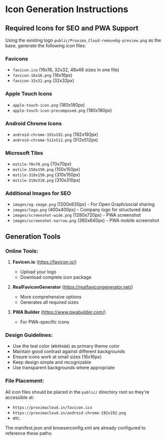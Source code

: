 # Icon Generation Instructions

## Required Icons for SEO and PWA Support

Using the existing logo `public/Proxima_Cloud-removebg-preview.png` as the base, generate the following icon files:

### Favicons
- `favicon.ico` (16x16, 32x32, 48x48 sizes in one file)
- `favicon-16x16.png` (16x16px)
- `favicon-32x32.png` (32x32px)

### Apple Touch Icons  
- `apple-touch-icon.png` (180x180px)
- `apple-touch-icon-precomposed.png` (180x180px)

### Android Chrome Icons
- `android-chrome-192x192.png` (192x192px)
- `android-chrome-512x512.png` (512x512px)

### Microsoft Tiles
- `mstile-70x70.png` (70x70px)
- `mstile-150x150.png` (150x150px)  
- `mstile-310x150.png` (310x150px)
- `mstile-310x310.png` (310x310px)

### Additional Images for SEO
- `images/og-image.png` (1200x630px) - For Open Graph/social sharing
- `images/logo.png` (400x400px) - Company logo for structured data
- `images/screenshot-wide.png` (1280x720px) - PWA screenshot
- `images/screenshot-narrow.png` (360x640px) - PWA mobile screenshot

## Generation Tools

### Online Tools:
1. **Favicon.io** (https://favicon.io/)
   - Upload your logo
   - Download complete icon package

2. **RealFaviconGenerator** (https://realfavicongenerator.net/)
   - More comprehensive options
   - Generates all required sizes

3. **PWA Builder** (https://www.pwabuilder.com/)
   - For PWA-specific icons

### Design Guidelines:
- Use the teal color (`#0d9488`) as primary theme color
- Maintain good contrast against different backgrounds
- Ensure icons work at small sizes (16x16px)
- Keep design simple and recognizable
- Use transparent backgrounds where appropriate

### File Placement:
All icon files should be placed in the `public/` directory root so they're accessible at:
- `https://proximacloud.in/favicon.ico`
- `https://proximacloud.in/android-chrome-192x192.png`
- etc.

The manifest.json and browserconfig.xml are already configured to reference these paths.
